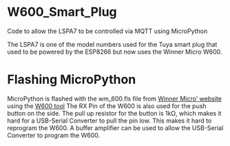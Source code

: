 # W600_Smart_Plug
 Code to allow the LSPA7 to be controlled via MQTT using MicroPython
 
 The LSPA7 is one of the model numbers used for the Tuya smart plug that used to be powered by the ESP8266 but now uses the Winner Micro W600.
 
# Flashing MicroPython
 MicroPython is flashed with the wm_600.fls file from [Winner Micro' website](http://www.winnermicro.com/en/html/1/156/158/497.html) using the [W600 tool](https://github.com/wemos/w600tool)
 The RX Pin of the W600 is also used for the push button on the side. The pull up resistor for the button is 1kΩ, which makes it hard for a USB-Serial Converter to pull the pin low. This makes it hard to reprogram the W600. A buffer amplifier can be used to allow the USB-Serial Converter to program the W600.

